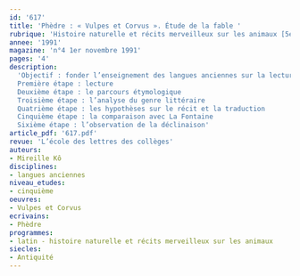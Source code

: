 ```yaml
---
id: '617'
title: 'Phèdre : « Vulpes et Corvus ». Étude de la fable '
rubrique: 'Histoire naturelle et récits merveilleux sur les animaux [5e]'
annee: '1991'
magazine: 'n°4 1er novembre 1991'
pages: '4'
description: 
  'Objectif : fonder l’enseignement des langues anciennes sur la lecture de textes authentiques…
  Première étape : lecture
  Deuxième étape : le parcours étymologique
  Troisième étape : l’analyse du genre littéraire
  Quatrième étape : les hypothèses sur le récit et la traduction
  Cinquième étape : la comparaison avec La Fontaine
  Sixième étape : l’observation de la déclinaison'
article_pdf: '617.pdf'
revue: 'L’école des lettres des collèges'
auteurs:
- Mireille Kô
disciplines:
- langues anciennes
niveau_etudes:
- cinquième
oeuvres:
- Vulpes et Corvus
ecrivains:
- Phèdre
programmes:
- latin - histoire naturelle et récits merveilleux sur les animaux
siecles:
- Antiquité
---
```

